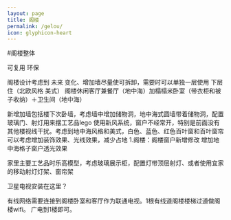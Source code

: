 ```yaml
---
layout: page
title: 阁楼
permalink: /gelou/
icon: glyphicon-heart
---
```

#阁楼整体

可复用 环保  


阁楼设计考虑到 未来 变化、增加墙尽量使可拆卸，需要时可以单独一层使用
下层住（北欧风格 美式）
阁楼休闲客厅兼餐厅（地中海）加榻榻米卧室（带衣柜和被子收纳）＋卫生间（地中海）

新增加墙包括楼下次卧墙，考虑墙中增加储物洞，地中海式圆墙带着储物洞，配置玻璃门、射灯用来摆工艺品lego
使用新风系统，窗户不经常开，特别是前面没有其他楼视线干扰。考虑到地中海风格和美式，白色、蓝色、红色百叶窗和百叶窗帘可以考虑增加装饰效果、光线效果，减少占地
1.阁楼：阁楼窗户新增修改 增加地中海格子窗户透光效果

家里主要工艺品时乐高模型，考虑玻璃展示柜，配置灯带顶层射灯、或者使用宜家的移动射灯灯架、窗帘架

卫星电视安装在这里？

有线网络需要连接到阁楼卧室和客厅作为联通电视。1根有线道阁楼楼梯过道做阁楼wifi。
广电到1楼即可。
